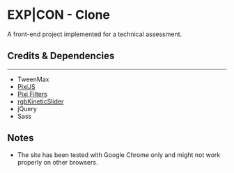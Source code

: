 # EXP|CON - Clone
 A front-end project implemented for a technical assessment. 

## Credits & Dependencies
---
- TweenMax
- [PixiJS](http://www.pixijs.com/)
- [Pixi Filters](https://github.com/pixijs/pixi-filters)
- [rgbKineticSlider](https://github.com/hmongouachon/rgbKineticSlider)
- jQuery
- Sass

## Notes
- The site has been tested with Google Chrome only and might not work properly on other browsers. 